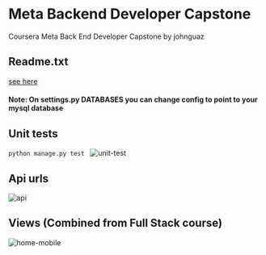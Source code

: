 # Meta Backend Developer Capstone

Coursera Meta Back End Developer Capstone by johnguaz

## Readme.txt
[see here](Readme.txt)

#### Note: On settings.py DATABASES you can change config to point to your mysql database

## Unit tests
```python manage.py test ```
![unit-test](/docs/utest.png)

## Api urls
![api](/docs/apipath.png)


## Views (Combined from Full Stack course)
![home-mobile](/docs/home.png)
